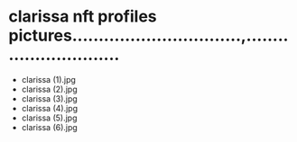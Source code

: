 # clarissa nft profiles pictures................................,.............................
- clarissa (1).jpg
- clarissa (2).jpg
- clarissa (3).jpg
- clarissa (4).jpg
- clarissa (5).jpg
- clarissa (6).jpg
